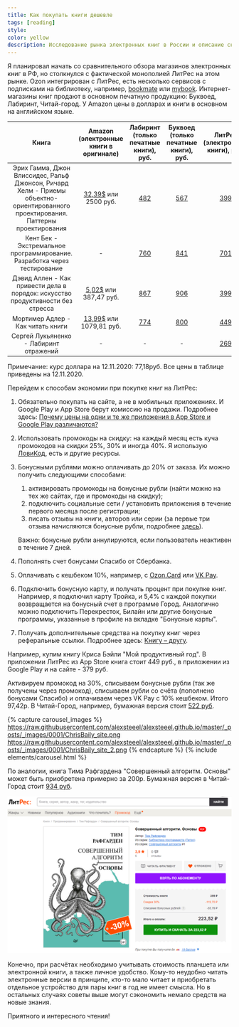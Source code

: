 ```yaml
---
title: Как покупать книги дешевле
tags: [reading]
style: 
color: yellow
description: Исследование рынка электронных книг в России и описание скидок.
---
```


Я планировал начать со сравнительного обзора магазинов электронных книг в РФ, но столкнулся с фактической монополией ЛитРес на этом рынке. Ozon интегрирован с ЛитРес, есть несколько сервисов с подписками на библиотеку, например, [bookmate](https://ru.bookmate.com/) или [mybook](https://mybook.ru/). Интернет-магазины книг продают в основном печатную продукцию: Буквоед, Лабиринт, Читай-город. У Amazon цены в долларах и книги в основном на английском языке.

|                            Книга                             |            Amazon (электронные книги в оригинале)            |    Лабиринт (только печатные книги), руб.    |      Буквоед (только печатные книги), руб.      |               ЛитРес (электронные книги), руб.               |
| :----------------------------------------------------------: | :----------------------------------------------------------: | :------------------------------------------: | :---------------------------------------------: | :----------------------------------------------------------: |
| Эрих Гамма, Джон Влиссидес, Ральф Джонсон, Ричард Хелм - Приемы объектно-ориентированного проектирования. Паттерны проектирования | [32,39$](https://www.amazon.com/Design-Patterns-Object-Oriented-Addison-Wesley-Professional-ebook-dp-B000SEIBB8/dp/B000SEIBB8/) или 2500 руб. | [482](https://www.labirint.ru/books/87603/)  |  [567](https://www.bookvoed.ru/book?id=670581)  | [399](https://www.litres.ru/dzhon-vlissides/priemy-obektno-orientirovannogo-proektirovaniya-patterny-proektirovaniya-16419747/) |
| Кент Бек - Экстремальное программирование. Разработка через тестирование |                              -                               | [760](https://www.labirint.ru/books/583040/) | [841](https://www.bookvoed.ru/book?id=10111402) | [701](https://www.litres.ru/kent-bek/ekstremalnoe-programmirovanie-razrabotka-cherez-testirovanie/) |
| Дэвид Аллен - Как привести дела в порядок: искусство продуктивности без стресса | [5,02$](https://www.amazon.com/Getting-Things-Done-Stress-Free-Productivity-ebook/dp/B00KWG9M2E/) или 387,47 руб. | [867](https://www.labirint.ru/books/507367/) | [906](https://www.bookvoed.ru/book?id=6055975)  | [399](https://www.litres.ru/devid-allen/kak-privesti-dela-v-poryadok-iskusstvo-produktivnosti-bez-stre/) |
|              Мортимер Адлер - Как читать книги               | [13,99$](https://www.amazon.com/gp/product/B004PYDAPE/) или 1079,81 руб. | [774](https://www.labirint.ru/books/709229/) | [800](https://www.bookvoed.ru/book?id=10088867) | [449](https://www.litres.ru/mortimer-adler-2/kak-chitat-knigi/) |
|            Сергей Лукьяненко - Лабиринт отражений            |                              -                               |                      -                       |                        -                        | [269](https://www.litres.ru/sergey-lukyanenko/labirint-otrazheniy/) |

Примечание: курс доллара на 12.11.2020: 77,18руб. Все цены в таблице приведены на 12.11.2020.



Перейдем к способам экономии при покупке книг на ЛитРес:

1. Обязательно покупать на сайте, а не в мобильных приложениях. И Google Play и App Store берут комиссию на продажи. Подробнее здесь: [Почему цены на одни и те же приложения в App Store и Google Play различаются?](https://vc.ru/services/126132-pochemu-ceny-na-odni-i-te-zhe-prilozheniya-v-app-store-i-google-play-razlichayutsya)

2. Использовать промокоды на скидку: на каждый месяц есть куча промокодов на скидки 25%, 30% и иногда 40%. Я использую [ЛовиКод](https://lovikod.ru/knigi/promokody-litres), есть и другие ресурсы.

3. Бонусными рублями можно оплачивать до 20% от заказа. Их можно получить следующими способами:
   1. активировать промокоды на бонусные рубли (найти можно на тех же сайтах, где и промокоды на скидку);
   2. подключить социальные сети / установить приложения в течение первого месяца после регистрации;
   3. писать отзывы на книги, авторов или серии (за первые три отзыва начисляются бонусные рубли, подробнее [здесь](https://www.litres.ru/pomosch/bonusnye-dengi/)).

   Важно: бонусные рубли аннулируются, если пользователь неактивен в течение 7 дней.

4. Пополнять счет бонусами Спасибо от Сбербанка.

5. Оплачивать с кешбеком 10%, например, с [Ozon.Card](https://www.litres.ru/ozoncard/?utm_campaign=ozoncard) или [VK Pay](https://vk.com/vkpay).

6. Подключить бонусную карту, и получать процент при покупке книг. Например, я подключил карту Тройка, и 5,4% с каждой покупки возвращается на бонусный счет в программе Город. Аналогично можно подключить Перекресток, Билайн или другие бонусные программы, указанные в профиле на вкладке "Бонусные карты".

7. Получать дополнительные средства на покупку книг через реферальные ссылки. Подробнее здесь: [Книгу – другу](https://www.litres.ru/kniga-drugu/).

Например, купим книгу Криса Бэйли "Мой продуктивный год". В приложении ЛитРес из App Store книга стоит 449 руб., в приложении из Google Play и на сайте - 379 руб.

Активируем промокод на 30%, списываем бонусные рубли (так же получены через промокод), списываем рубли со счёта (пополнено бонусами Спасибо) и оплачиваем через VK Pay с 10% кешбеком. Итого 97,42р. В Читай-Город, например, бумажная версия стоит [522 руб](https://www.chitai-gorod.ru/catalog/book/963065/).

{% capture carousel_images %}
https://raw.githubusercontent.com/alexsteeel/alexsteeel.github.io/master/_posts/_images/0001/ChrisBaily_site.png
https://raw.githubusercontent.com/alexsteeel/alexsteeel.github.io/master/_posts/_images/0001/ChrisBaily_site_2.png
{% endcapture %}
{% include elements/carousel.html %}

По аналогии, книга Тима Рафгардена "Совершенный алгоритм. Основы" может быть приобретена примерно за 200р. Бумажная версия в Читай-Город стоит [934 руб](https://www.chitai-gorod.ru/catalog/book/1168773/).

![alt text](https://raw.githubusercontent.com/alexsteeel/alexsteeel.github.io/master/_posts/_images/0001/TimRoughgarden_01.png)

Конечно, при расчётах необходимо учитывать стоимость планшета  или электронной книги, а также личное удобство. Кому-то неудобно читать электронные версии в принципе, кто-то мало читает и приобретать отдельное устройство для пары книг в год не имеет смысла. Но в остальных случаях советы выше могут сэкономить немало средств на новые знания.

Приятного и интересного чтения!



